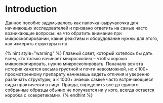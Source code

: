 # Introduction

Данное пособие задумывалось как палочка-выручалочка для начинающих исследователей и призвано ответить на самые часто возникающие вопросы: на что обратить внимание при микроскопировании, какие реактивы и оборудование нужны для этого, как измерять структуры и пр.

{% hint style="warning" %}
Главный совет, который хотелось бы дать всем, кто только начинает микроскопию – чтобы хорошо микроскопировать, нужно микроскопировать. Поначалу вся эта история кажется весьма грустной и почти невозможной, но к 100+ просмотренному препарату начинаешь видеть отличия и уверенно различать структуры, а к 1000+ знаешь самые часто встречающиеся виды практически в лицо. Правда, определить все до единого собранные образцы обычно не получается ни у кого, всегда остается коробка с «секретиками».
{% endhint %}

